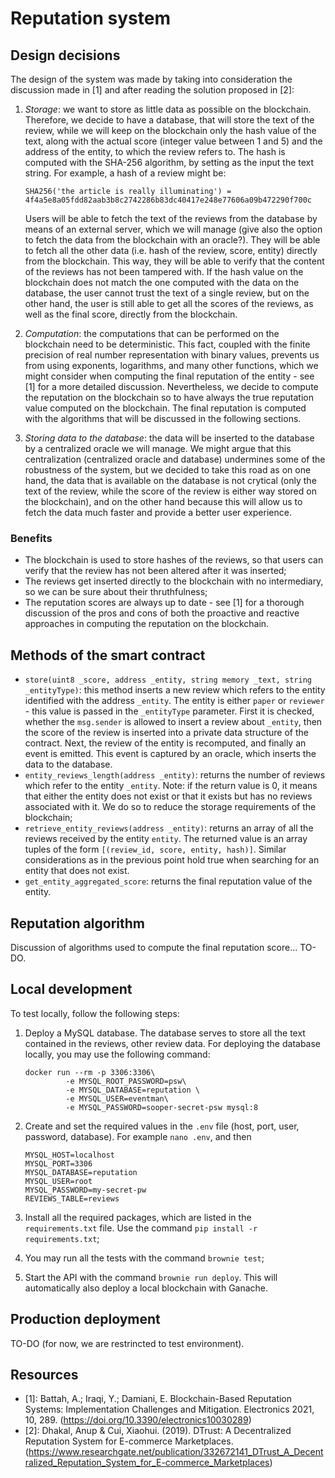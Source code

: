 # Reputation system

## Design decisions
The design of the system was made by taking into consideration the discussion made in [1] and after reading the solution proposed in [2]:
1. *Storage*: we want to store as little data as possible on the blockchain. Therefore, we decide to have a database, that will store the text of the review, while we will keep on the blockchain only the hash value of the text, along with the actual score (integer value between 1 and 5) and the address of the entity, to which the review refers to. The hash is computed with the SHA-256 algorithm, by setting as the input the text string. For example, a hash of a review might be: 
   
   ```SHA256('the article is really illuminating') = 4f4a5e8a05fdd82aab3b8c2742286b83dc40417e248e77606a09b472290f700c```
   
   Users will be able to fetch the text of the reviews from the database by means of an external server, which we will manage (give also the option to fetch the data from the blockchain with an oracle?). They will be able to fetch all the other data (i.e. hash of the review, score, entity) directly from the blockchain. This way, they will be able to verify that the content of the reviews has not been tampered with. If the hash value on the blockchain does not match the one computed with the data on the database, the user cannot trust the text of a single review, but on the other hand, the user is still able to get all the scores of the reviews, as well as the final score, directly from the blockchain.
2. *Computation*: the computations that can be performed on the blockchain need to be deterministic. This fact, coupled with the finite precision of real number representation with binary values, prevents us from using exponents, logarithms, and many other functions, which we might consider when computing the final reputation of the entity - see [1] for a more detailed discussion. Nevertheless, we decide to compute the reputation on the blockchain so to have always the true reputation value computed on the blockchain. The final reputation is computed with the algorithms that will be discussed in the following sections.
3. *Storing data to the database*: the data will be inserted to the database by a centralized oracle we will manage. We might argue that this centralization (centralized oracle and database) undermines some of the robustness of the system, but we decided to take this road as on one hand, the data that is available on the database is not crytical (only the text of the review, while the score of the review is either way stored on the blockchain), and on the other hand because this will allow us to fetch the data much faster and provide a better user experience. 

### Benefits
* The blockchain is used to store hashes of the reviews, so that users can verify that the review has not been altered after it was inserted;
* The reviews get inserted directly to the blockchain with no intermediary, so we can be sure about their thruthfulness;
* The reputation scores are always up to date - see [1] for a thorough discussion of the pros and cons of both the proactive and reactive approaches in computing the reputation on the blockchain.

## Methods of the smart contract
* `store(uint8 _score, address _entity, string memory _text, string _entityType)`: this method inserts a new review which refers to the entity identified with the address `_entity`. The entity is either `paper` or `reviewer` - this value is passed in the `_entityType` parameter. First it is checked, whether the `msg.sender` is allowed to insert a review about `_entity`, then the score of the review is inserted into a private data structure of the contract. Next, the review of the entity is recomputed, and finally an event is emitted. This event is captured by an oracle, which inserts the data to the database.
* `entity_reviews_length(address _entity)`: returns the number of reviews which refer to the entity `_entity`. Note: if the return value is $0$, it means that either the entity does not exist or that it exists but has no reviews associated with it. We do so to reduce the storage requirements of the blockchain;
* `retrieve_entity_reviews(address _entity)`: returns an array of all the reviews received by the entity `entity`. The returned value is an array tuples of the form `[(review_id, score, entity, hash)]`. Similar considerations as in the previous point hold true when searching for an entity that does not exist.
* `get_entity_aggregated_score`: returns the final reputation value of the entity.

## Reputation algorithm
Discussion of algorithms used to compute the final reputation score... TO-DO.

## Local development

To test locally, follow the following steps:
1. Deploy a MySQL database. The database serves to store all the text contained in the reviews, other review data. For deploying the database locally, you may use the following command:
   
   ```
   docker run --rm -p 3306:3306\
            -e MYSQL_ROOT_PASSWORD=psw\
            -e MYSQL_DATABASE=reputation \
            -e MYSQL_USER=eventman\
            -e MYSQL_PASSWORD=sooper-secret-psw mysql:8
   ```

2. Create and set the required values in the `.env` file (host, port, user, password, database). For example `nano .env`, and then

   ```
   MYSQL_HOST=localhost
   MYSQL_PORT=3306
   MYSQL_DATABASE=reputation
   MYSQL_USER=root
   MYSQL_PASSWORD=my-secret-pw
   REVIEWS_TABLE=reviews
   ```
3. Install all the required packages, which are listed in the `requirements.txt` file. Use the command `pip install -r requirements.txt`;
4. You may run all the tests with the command `brownie test`;
5. Start the API with the command `brownie run deploy`. This will automatically also deploy a local blockchain with Ganache.


## Production deployment
TO-DO (for now, we are restrincted to test environment).

## Resources
* [1]:  Battah, A.; Iraqi, Y.; Damiani, E. Blockchain-Based Reputation Systems: Implementation Challenges and Mitigation. Electronics 2021, 10, 289. (https://doi.org/10.3390/electronics10030289)
* [2]: Dhakal, Anup & Cui, Xiaohui. (2019). DTrust: A Decentralized Reputation System for E-commerce Marketplaces. (https://www.researchgate.net/publication/332672141_DTrust_A_Decentralized_Reputation_System_for_E-commerce_Marketplaces)